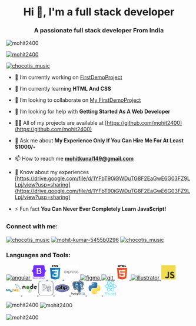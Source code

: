 <h1 align="center">Hi 👋, I'm a full stack developer</h1>
<h3 align="center">A passionate full stack developer From India</h3>

<p align="left"> <img src="https://komarev.com/ghpvc/?username=mohit2400&label=Profile%20views&color=0e75b6&style=flat" alt="mohit2400" /> </p>

<p align="left"> <a href="https://github.com/ryo-ma/github-profile-trophy"><img src="https://github-profile-trophy.vercel.app/?username=mohit2400" alt="mohit2400" /></a> </p>

<p align="left"> <a href="https://twitter.com/chocotis_music" target="blank"><img src="https://img.shields.io/twitter/follow/chocotis_music?logo=twitter&style=for-the-badge" alt="chocotis_music" /></a> </p>

- 🔭 I’m currently working on [FirstDemoProject](https://github.com/mohit2400/FirstDemoProject)

- 🌱 I’m currently learning **HTML And CSS**

- 👯 I’m looking to collaborate on [My FirstDemoProject](https://github.com/mohit2400/FirstDemoProject)

- 🤝 I’m looking for help with **Getting Started As A Web Developer**

- 👨‍💻 All of my projects are available at [https://github.com/mohit2400](https://github.com/mohit2400)

- 💬 Ask me about **My Experience Only If You Can Hire Me For At Least $1000/-**

- 📫 How to reach me **mohitkunal149@gmail.com**

- 📄 Know about my experiences [https://drive.google.com/file/d/1YFbT90iGWDuTG8F2EaGwE6G03FZ9LLpj/view?usp=sharing](https://drive.google.com/file/d/1YFbT90iGWDuTG8F2EaGwE6G03FZ9LLpj/view?usp=sharing)

- ⚡ Fun fact **You Can Never Ever Completely Learn JavaScript!**

<h3 align="left">Connect with me:</h3>
<p align="left">
<a href="https://twitter.com/chocotis_music" target="blank"><img align="center" src="https://raw.githubusercontent.com/rahuldkjain/github-profile-readme-generator/master/src/images/icons/Social/twitter.svg" alt="chocotis_music" height="30" width="40" /></a>
<a href="https://linkedin.com/in/mohit-kumar-5455b0296" target="blank"><img align="center" src="https://raw.githubusercontent.com/rahuldkjain/github-profile-readme-generator/master/src/images/icons/Social/linked-in-alt.svg" alt="mohit-kumar-5455b0296" height="30" width="40" /></a>
<a href="https://instagram.com/chocotis_music" target="blank"><img align="center" src="https://raw.githubusercontent.com/rahuldkjain/github-profile-readme-generator/master/src/images/icons/Social/instagram.svg" alt="chocotis_music" height="30" width="40" /></a>
</p>

<h3 align="left">Languages and Tools:</h3>
<p align="left"> <a href="https://angular.io" target="_blank" rel="noreferrer"> <img src="https://angular.io/assets/images/logos/angular/angular.svg" alt="angular" width="40" height="40"/> </a> <a href="https://getbootstrap.com" target="_blank" rel="noreferrer"> <img src="https://raw.githubusercontent.com/devicons/devicon/master/icons/bootstrap/bootstrap-plain-wordmark.svg" alt="bootstrap" width="40" height="40"/> </a> <a href="https://www.w3schools.com/css/" target="_blank" rel="noreferrer"> <img src="https://raw.githubusercontent.com/devicons/devicon/master/icons/css3/css3-original-wordmark.svg" alt="css3" width="40" height="40"/> </a> <a href="https://expressjs.com" target="_blank" rel="noreferrer"> <img src="https://raw.githubusercontent.com/devicons/devicon/master/icons/express/express-original-wordmark.svg" alt="express" width="40" height="40"/> </a> <a href="https://www.figma.com/" target="_blank" rel="noreferrer"> <img src="https://www.vectorlogo.zone/logos/figma/figma-icon.svg" alt="figma" width="40" height="40"/> </a> <a href="https://git-scm.com/" target="_blank" rel="noreferrer"> <img src="https://www.vectorlogo.zone/logos/git-scm/git-scm-icon.svg" alt="git" width="40" height="40"/> </a> <a href="https://www.w3.org/html/" target="_blank" rel="noreferrer"> <img src="https://raw.githubusercontent.com/devicons/devicon/master/icons/html5/html5-original-wordmark.svg" alt="html5" width="40" height="40"/> </a> <a href="https://www.adobe.com/in/products/illustrator.html" target="_blank" rel="noreferrer"> <img src="https://www.vectorlogo.zone/logos/adobe_illustrator/adobe_illustrator-icon.svg" alt="illustrator" width="40" height="40"/> </a> <a href="https://developer.mozilla.org/en-US/docs/Web/JavaScript" target="_blank" rel="noreferrer"> <img src="https://raw.githubusercontent.com/devicons/devicon/master/icons/javascript/javascript-original.svg" alt="javascript" width="40" height="40"/> </a> <a href="https://www.mysql.com/" target="_blank" rel="noreferrer"> <img src="https://raw.githubusercontent.com/devicons/devicon/master/icons/mysql/mysql-original-wordmark.svg" alt="mysql" width="40" height="40"/> </a> <a href="https://nodejs.org" target="_blank" rel="noreferrer"> <img src="https://raw.githubusercontent.com/devicons/devicon/master/icons/nodejs/nodejs-original-wordmark.svg" alt="nodejs" width="40" height="40"/> </a> <a href="https://www.photoshop.com/en" target="_blank" rel="noreferrer"> <img src="https://raw.githubusercontent.com/devicons/devicon/master/icons/photoshop/photoshop-line.svg" alt="photoshop" width="40" height="40"/> </a> <a href="https://www.php.net" target="_blank" rel="noreferrer"> <img src="https://raw.githubusercontent.com/devicons/devicon/master/icons/php/php-original.svg" alt="php" width="40" height="40"/> </a> <a href="https://www.postgresql.org" target="_blank" rel="noreferrer"> <img src="https://raw.githubusercontent.com/devicons/devicon/master/icons/postgresql/postgresql-original-wordmark.svg" alt="postgresql" width="40" height="40"/> </a> <a href="https://www.python.org" target="_blank" rel="noreferrer"> <img src="https://raw.githubusercontent.com/devicons/devicon/master/icons/python/python-original.svg" alt="python" width="40" height="40"/> </a> <a href="https://reactjs.org/" target="_blank" rel="noreferrer"> <img src="https://raw.githubusercontent.com/devicons/devicon/master/icons/react/react-original-wordmark.svg" alt="react" width="40" height="40"/> </a> </p>

<p><img align="left" src="https://github-readme-stats.vercel.app/api/top-langs?username=mohit2400&show_icons=true&locale=en&layout=compact" alt="mohit2400" /></p>

<p>&nbsp;<img align="center" src="https://github-readme-stats.vercel.app/api?username=mohit2400&show_icons=true&locale=en" alt="mohit2400" /></p>

<p><img align="center" src="https://github-readme-streak-stats.herokuapp.com/?user=mohit2400&" alt="mohit2400" /></p>
